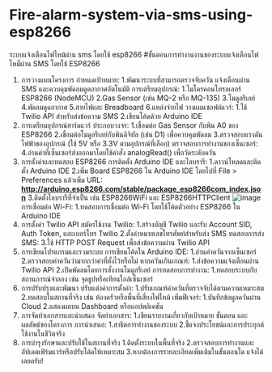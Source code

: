 # Fire-alarm-system-via-sms-using-esp8266
ระบบแจ้งเตือนไฟไหม้ผ่าน sms โดยใช้ esp8266
#ขั้นตอนการทำงานงานของระบบแจ้งเตือนไฟไหม็ผ่าน SMS โดยใช้ ESP8266
1. การวางแผนโครงการ
กำหนดเป้าหมาย:
1.พัฒนาระบบที่สามารถตรวจจับควัน แจ้งเตือนผ่าน SMS และควบคุมพัดลมดูดอากาศอัตโนมัติ
การเตรียมอุปกรณ์:
  1.ไมโครคอนโทรลเลอร์ ESP8266 (NodeMCU)
  2.Gas Sensor (เช่น MQ-2 หรือ MQ-135)
  3.โมดูลรีเลย์
  4.พัดลมดูดอากาศ
  5.สายไฟและ Breadboard
  6.แหล่งจ่ายไฟ
วางแผนซอฟต์แวร์:
  1.ใช้ Twilio API สำหรับส่งข้อความ SMS
  2.เขียนโค้ดด้วย Arduino IDE
3. การเตรียมอุปกรณ์ฮาร์ดแวร์
ประกอบวงจร:
  1.เชื่อมต่อ Gas Sensor กับพิน A0 ของ ESP8266
  2.เชื่อมต่อโมดูลรีเลย์กับพินดิจิทัล (เช่น D1) เพื่อควบคุมพัดลม
  3.ตรวจสอบแรงดันไฟฟ้าของอุปกรณ์ (ใช้ 5V หรือ 3.3V ตามอุปกรณ์ที่เลือก)
ตรวจสอบการทำงานของเซ็นเซอร์:
  4.อ่านค่าที่เซ็นเซอร์ส่งออกมาโดยใช้คำสั่ง analogRead() เพื่อวัดระดับควัน
3. การตั้งค่าและทดสอบ ESP8266
การติดตั้ง Arduino IDE และไลบรารี:
  1.ดาวน์โหลดและติดตั้ง Arduino IDE
  2.เพิ่ม Board ESP8266 ใน Arduino IDE โดยไปที่ File > Preferences แล้วเพิ่ม URL:
**http://arduino.esp8266.com/stable/package_esp8266com_index.json**
  3.ติดตั้งไลบรารีที่จำเป็น เช่น ESP8266WiFi และ ESP8266HTTPClient
   ![image](file:///C:/Users/junio/Pictures/Screenshots/%E0%B8%AA%E0%B8%81%E0%B8%A3%E0%B8%B5%E0%B8%99%E0%B8%8A%E0%B9%87%E0%B8%AD%E0%B8%95%202024-12-11%20090816.png)
การเชื่อมต่อ Wi-Fi:
  1.ทดสอบการเชื่อมต่อ Wi-Fi โดยใช้โค้ดตัวอย่าง ESP8266 ใน Arduino IDE
5. การตั้งค่า Twilio API
 สมัครใช้งาน Twilio:
  1.สร้างบัญชี Twilio และรับ Account SID, Auth Token, และเบอร์โทร Twilio
  2.ตั้งค่าหมายเลขโทรศัพท์สำหรับส่ง SMS
   ทดสอบการส่ง SMS:
  3.ใช้ HTTP POST Request เพื่อส่งข้อความผ่าน Twilio API
6. การเขียนโปรแกรมและรวมระบบ
 การเขียนโค้ดใน Arduino IDE:
  1.อ่านค่าควันจากเซ็นเซอร์
  2.ตรวจสอบค่าควันว่ามากกว่าค่าที่ตั้งไว้หรือไม่
 หากควันเกินเกณฑ์:
  1.ส่งข้อความแจ้งเตือนผ่าน Twilio API
  2.เปิดพัดลมโดยการสั่งงานโมดูลรีเลย์
การทดสอบการทำงาน:
  1.ทดสอบระบบกับสถานการณ์จำลอง เช่น จุดธูปหรือเทียนใกล้เซ็นเซอร์
7. การปรับปรุงและพัฒนา
 ปรับแต่งค่าการตั้งค่า:
  1.ปรับเกณฑ์ค่าควันที่ตรวจจับได้ตามความเหมาะสม
  2.ทดสอบในสถานที่จริง เช่น ห้องครัวหรือพื้นที่เสี่ยงไฟไหม้
เพิ่มฟีเจอร์:
  1.บันทึกข้อมูลควันผ่าน Cloud
  2.แสดงผลบน Dashboard หรือแอปพลิเคชัน
8. การจัดทำเอกสารและนำเสนอ
 จัดทำเอกสาร:
  1.เขียนรายงานเกี่ยวกับเป้าหมาย ขั้นตอน และผลลัพธ์ของโครงการ
การนำเสนอ:
  1.สาธิตการทำงานของระบบ
  2.ชี้แจงประโยชน์และการประยุกต์ใช้งานในชีวิตจริง
9. การบำรุงรักษาและปรับใช้ในสถานที่จริง
  1.ติดตั้งระบบในพื้นที่จริง
  2.ตรวจสอบการทำงานและอัปเดตเฟิร์มแวร์หรือปรับโค้ดให้เหมาะสม
  3.หากต้องการรายละเอียดเพิ่มเติมในขั้นตอนใด แจ้งได้เลยครับ!






